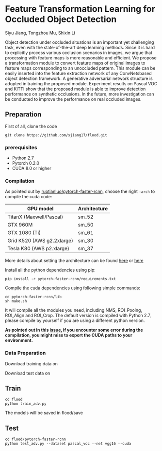 # Feature Transformation Learning for Occluded Object Detection

Siyu Jiang, Tongzhou Mu, Shixin Li

Object detection under occluded situations is an important yet challenging task, even with the state-of-the-art deep learning methods. Since it is hard to explicitly process various occlusion scenarios in images, we argue that processing with feature maps is more reasonable and efficient. We propose a transformation module to convert feature maps of original images to feature maps corresponding
to an unoccluded pattern. This module can be easily inserted into the feature extraction network of any ConvNetsbased object detection framework. A generative adversarial network structure is adopted in training the proposed module. Experiment results on Pascal VOC and KITTI show that the proposed module is able to improve detection performance on synthetic occlusions. In the future, more investigation can be conducted to improve the performance on real occluded images.

## Preparation 


First of all, clone the code
```
git clone https://github.com/sjiang17/flood.git
```

### prerequisites

* Python 2.7
* Pytorch 0.2.0
* CUDA 8.0 or higher

### Compilation

As pointed out by [ruotianluo/pytorch-faster-rcnn](https://github.com/ruotianluo/pytorch-faster-rcnn), choose the right `-arch` to compile the cuda code:

  | GPU model  | Architecture |
  | ------------- | ------------- |
  | TitanX (Maxwell/Pascal) | sm_52 |
  | GTX 960M | sm_50 |
  | GTX 1080 (Ti) | sm_61 |
  | Grid K520 (AWS g2.2xlarge) | sm_30 |
  | Tesla K80 (AWS p2.xlarge) | sm_37 |
  
More details about setting the architecture can be found [here](https://developer.nvidia.com/cuda-gpus) or [here](http://arnon.dk/matching-sm-architectures-arch-and-gencode-for-various-nvidia-cards/)

Install all the python dependencies using pip:
```
pip install -r pytorch-faster-rcnn/requirements.txt
```

Compile the cuda dependencies using following simple commands:

```
cd pytorch-faster-rcnn/lib
sh make.sh
```

It will compile all the modules you need, including NMS, ROI_Pooing, ROI_Align and ROI_Crop. The default version is compiled with Python 2.7, please compile by yourself if you are using a different python version.

**As pointed out in this [issue](https://github.com/jwyang/faster-rcnn.pytorch/issues/16), if you encounter some error during the compilation, you might miss to export the CUDA paths to your environment.**


### Data Preparation
Download training data on 

Download test data on 

## Train

```
cd flood 
python train_adv.py
```
The models will be saved in flood/save

## Test

```
cd flood/pytorch-faster-rcnn
python test_adv.py --dataset pascal_voc --net vgg16 --cuda
```
